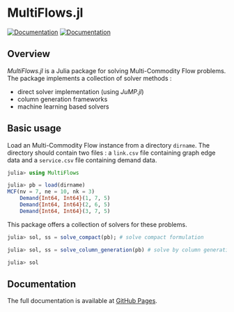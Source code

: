 # MultiFlows.jl
[![Documentation](https://img.shields.io/badge/docs-latest-blue.svg)](https://dolgalad.github.io/MultiFlows.jl/dev/)
[![Documentation](https://github.com/Dolgalad/MultiFlows.jl/actions/workflows/documentation.yml/badge.svg?branch=main)](https://github.com/Dolgalad/MultiFlows.jl/actions/workflows/documentation.yml)

## Overview
_MultiFlows.jl_ is a Julia package for solving Multi-Commodity Flow problems. The package implements a collection of solver methods : 

- direct solver implementation (using _JuMP.jl_)
- column generation frameworks
- machine learning based solvers

## Basic usage
Load an Multi-Commodity Flow instance from a directory `dirname`. The directory should contain two files : a `link.csv` file containing graph edge data and a `service.csv` file containing demand data.

```julia
julia> using MultiFlows

julia> pb = load(dirname)
MCF(nv = 7, ne = 10, nk = 3)
	Demand{Int64, Int64}(1, 7, 5)
	Demand{Int64, Int64}(2, 6, 5)
	Demand{Int64, Int64}(3, 7, 5)

```

This package offers a collection of solvers for these problems.

```julia
julia> sol, ss = solve_compact(pb); # solve compact formulation

julia> sol, ss = solve_column_generation(pb) # solve by column generation

julia> sol
```

## Documentation

The full documentation is available at [GitHub Pages](https://dolgalad.github.io/MultiFlows.jl/dev/). 
